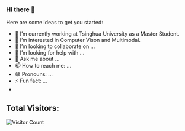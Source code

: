### Hi there 👋

<!--
**EasonXiao-888/EasonXiao-888** is a ✨ _special_ ✨ repository because its `README.md` (this file) appears on your GitHub profile.
-->
Here are some ideas to get you started:

- 🔭 I’m currently working at Tsinghua University as a Master Student.
- 🌱 I’m interested in Computer Vison and Multimodal.
- 👯 I’m looking to collaborate on ...
- 🤔 I’m looking for help with ...
- 💬 Ask me about ...
- 📫 How to reach me: ...
- 😄 Pronouns: ...
- ⚡ Fun fact: ...
- 
## Total Visitors:
![Visitor Count](https://profile-counter.glitch.me/EasonXiao-888/count.svg)
